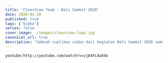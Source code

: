 ```yaml
---
title: 'ClearView Team - Bali Summit 2020'
date: 2020-03-20
published: true
tags: ['Video']
series: false
cover_image: ./images/clearview-logo.jpg
canonical_url: true
description: "Sebuah cuplikan video dari kegiatan Bali Summit 2020 sama teman teman kantor ClearView. Sampai jumpa di next summit!"
---
```


`youtube:http://youtube.com/watch?v=zjb4FL8aXdo`